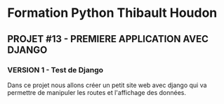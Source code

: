 # Formation Python Thibault Houdon

## PROJET #13 - PREMIERE APPLICATION AVEC DJANGO

### VERSION 1 - Test de Django

Dans ce projet nous allons créer un petit site web avec django qui va permettre de manipuler les routes et l'affichage des données.
